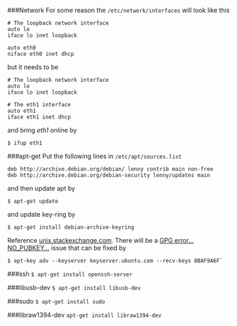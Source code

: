 ###Network
For some reason the  `/etc/network/interfaces` will look like this

    # The loopback network interface
    auto lo
    iface lo inet loopback   
         
	auto eth0
	niface eth0 inet dhcp
    
but it needs to be

    # The loopback network interface
    auto lo
    iface lo inet loopback   
    
    # The eth1 interface     
	auto eth1
	iface eth1 inet dhcp

and bring *eth1* online by

    $ ifup eth1

###apt-get
Put the following lines in `/etc/apt/sources.list`

    deb http://archive.debian.org/debian/ lenny contrib main non-free
    deb http://archive.debian.org/debian-security lenny/updates main

and then update apt by

    $ apt-get update
    
and update key-ring by

    $ apt-get install debian-archive-keyring

Reference [unix.stackexchange.com](http://unix.stackexchange.com/questions/66830/are-there-any-source-apt-repositories-for-debian-lenny). There will be a [GPG error... NO_PUBKEY...](http://askubuntu.com/questions/13065/how-do-i-fix-the-gpg-error-no-pubkey) issue that can be fixed by

    $ apt-key adv --keyserver keyserver.ubuntu.com --recv-keys 8BAF9A6F`

###ssh
`$ apt-get install openssh-server`


###libusb-dev
`$ apt-get install libusb-dev`

###sudo
`$ apt-get install sudo`

###libraw1394-dev
`apt-get install libraw1394-dev`

